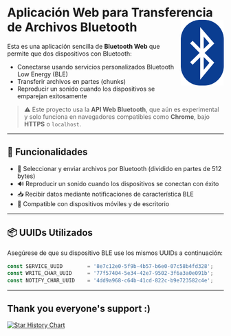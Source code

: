 # Aplicación Web para Transferencia de Archivos Bluetooth <img src="./public/favicon-32x32.png" align="right" width="100">

Esta es una aplicación sencilla de **Bluetooth Web** que permite que dos dispositivos con Bluetooth:

- Conectarse usando servicios personalizados Bluetooth Low Energy (BLE)
- Transferir archivos en partes (chunks)
- Reproducir un sonido cuando los dispositivos se emparejan exitosamente

> ⚠️ Este proyecto usa la **API Web Bluetooth**, que aún es experimental y solo funciona en navegadores compatibles como **Chrome**, bajo **HTTPS** o `localhost`.

---

## 🔧 Funcionalidades

- 📂 Seleccionar y enviar archivos por Bluetooth (dividido en partes de 512 bytes)
- 🔊 Reproducir un sonido cuando los dispositivos se conectan con éxito
- 📥 Recibir datos mediante notificaciones de característica BLE
- 📱 Compatible con dispositivos móviles y de escritorio

---

## 📦 UUIDs Utilizados

Asegúrese de que su dispositivo BLE use los mismos UUIDs a continuación:

```js
const SERVICE_UUID        = '8e7c12e0-5f9b-4b57-b6e0-07c58b4fd328';
const WRITE_CHAR_UUID     = '77f57404-5e34-42e7-9502-3f6a3a0e091b';
const NOTIFY_CHAR_UUID    = '4dd9a968-c64b-41cd-822c-b9e723582c4e';
```

---

## Thank you everyone's support :) 
[![Star History Chart](https://api.star-history.com/svg?repos=erikraft/Bluetooth-Center&type=Date)](https://star-history.com/#erikraft/Bluetooth-Center&Date)
